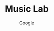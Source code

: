 ---
title: 'Music Lab'
author: Google
project_image_path: '/images/gallery/music-lab.jpeg'
external_url: 'https://musiclab.chromeexperiments.com/Experiments'
---